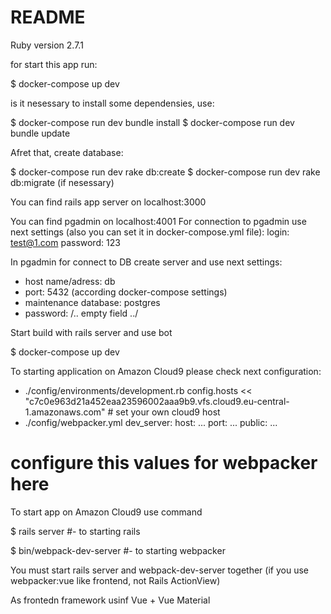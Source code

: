 # README

Ruby version 2.7.1

for start this app run:

$ docker-compose up dev

is it nesessary to install some dependensies, use:

$ docker-compose run dev bundle install
$ docker-compose run dev bundle update

Afret that, create database:

$ docker-compose run dev rake db:create
$ docker-compose run dev rake db:migrate (if nesessary)


You can find rails app server on localhost:3000

You can find pgadmin on localhost:4001
For connection to pgadmin use next settings (also you can set it in docker-compose.yml file):
login: test@1.com
password: 123

In pgadmin for connect to DB create server and use next settings:
- host name/adress: db
- port: 5432 (according docker-compose settings)
- maintenance database: postgres
- password: /.. empty field ../
 

Start build with rails server and use bot

$ docker-compose up dev


To starting application on Amazon Cloud9 please check next configuration:
- ./config/environments/development.rb
      config.hosts << "c7c0e963d21a452eaa23596002aaa9b9.vfs.cloud9.eu-central-1.amazonaws.com" # set your own cloud9 host
- ./config/webpacker.yml
  dev_server:
    host: ...
    port: ...
    public: ...
# configure this values for webpacker here


To start app on Amazon Cloud9 use command

$ rails server  #- to starting rails 

$ bin/webpack-dev-server  #- to starting webpacker

You must start rails server and webpack-dev-server together (if you use webpacker:vue like frontend, not Rails ActionView)

As frontedn framework usinf Vue + Vue Material
